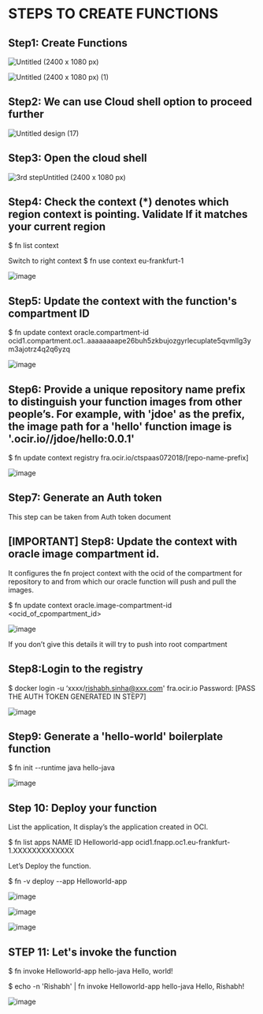# STEPS TO CREATE FUNCTIONS

## Step1: Create Functions

![Untitled (2400 x 1080 px)](https://github.com/user-attachments/assets/b67cfb49-2636-42d1-92fa-9a9b0788796b)

![Untitled (2400 x 1080 px) (1)](https://github.com/user-attachments/assets/abda2fc0-0de2-4545-bb2f-d989113dbb77)

## Step2: We can use Cloud shell option to proceed further

![Untitled design (17)](https://github.com/user-attachments/assets/5ea55ed6-d71e-43a3-9bbd-dee12f4df126)

## Step3: Open the cloud shell

![3rd stepUntitled (2400 x 1080 px)](https://github.com/user-attachments/assets/c923f31c-90c2-4919-84b2-faaaa0437a91)

## Step4: Check the context (*) denotes which region context is pointing. Validate If it matches your current region 

$ fn list context

Switch to right context
$ fn use context eu-frankfurt-1


![image](https://github.com/user-attachments/assets/03c29e03-aa05-4b3c-8861-3dc24abab394)


## Step5: Update the context with the function's compartment ID

$ fn update context oracle.compartment-id ocid1.compartment.oc1..aaaaaaaape26buh5zkbujozgyrlecuplate5qvmllg3ym3ajotrz4q2q6yzq

![image](https://github.com/user-attachments/assets/2b53fc2f-6aeb-47bf-beea-ff4898bc6647)
 
## Step6: Provide a unique repository name prefix to distinguish your function images from other people’s. For example, with 'jdoe' as the prefix, the image path for a 'hello' function image is '<region-key>.ocir.io/<tenancy-namespace>/jdoe/hello:0.0.1'

$ fn update context registry fra.ocir.io/ctspaas072018/[repo-name-prefix]

![image](https://github.com/user-attachments/assets/fbcf4882-955f-4f13-8bb5-29a6b33b6191)

## Step7: Generate an Auth token

This step can be taken from Auth token document

## [IMPORTANT] Step8: Update the context with oracle image compartment id.

It configures the fn project context with the ocid of the compartment for repository  to and from which our oracle function will push and pull the images.

$ fn update context oracle.image-compartment-id <ocid_of_cpompartment_id>

![image](https://github.com/user-attachments/assets/12193e8a-8228-4a51-9ab0-696d7a7542e7)

If you don’t give this details it will try to push into root compartment

## Step8:Login to the registry

$ docker login -u ‘xxxx/rishabh.sinha@xxx.com' fra.ocir.io
Password: [PASS THE AUTH TOKEN GENERATED IN STEP7]

![image](https://github.com/user-attachments/assets/a9fccf4e-eb19-4d1a-974e-c84537c2f12e)


## Step9: Generate a 'hello-world' boilerplate function

$ fn init --runtime java hello-java

![image](https://github.com/user-attachments/assets/35d939a0-3954-45db-b6ce-aa2fab5bc628)

## Step 10: Deploy your function

List the application, It display’s the application created in OCI.

$ fn list apps
NAME            ID
Helloworld-app  ocid1.fnapp.oc1.eu-frankfurt-1.XXXXXXXXXXXXX

Let’s Deploy the function.

$ fn -v deploy --app Helloworld-app


![image](https://github.com/user-attachments/assets/c2e973e5-6bc5-40e4-a44b-7eccda9f1533)


![image](https://github.com/user-attachments/assets/9e0490f3-3192-4997-a942-9cfe241c9337)

![image](https://github.com/user-attachments/assets/a42900d0-0a26-4555-a4ec-d4faddb98ba8)

## STEP 11: Let's invoke the function

$ fn invoke Helloworld-app hello-java
Hello, world!

$ echo -n 'Rishabh' | fn invoke Helloworld-app hello-java
Hello, Rishabh!


![image](https://github.com/user-attachments/assets/7d008250-cca9-4c24-b4ab-26c59dff9fb9)


















